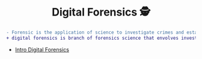 <h1 align="center">Digital Forensics 🕵️</h1>

```diff
- Forensic is the application of science to investigate crimes and establish facts.
+ digital forensics is branch of forensics science that envolves investigation, recovering, analyzing and examinating digital evidence from various devices that can store digital data.
```

- [Intro Digital Forensics](https://github.com/arharif/Digital_Forensics/tree/main/Intro%20Digital%20Forensics)
